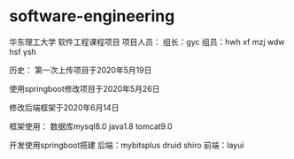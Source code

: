 # software-engineering
华东理工大学 软件工程课程项目
项目人员：
组长：gyc
组员：hwh xf mzj wdw hsf ysh

历史：
第一次上传项目于2020年5月19日

使用springboot修改项目于2020年5月26日

修改后端框架于2020年6月14日


框架使用：
数据库mysql8.0
java1.8
tomcat9.0

开发使用springboot搭建
后端：mybitsplus
druid
shiro
前端：layui

